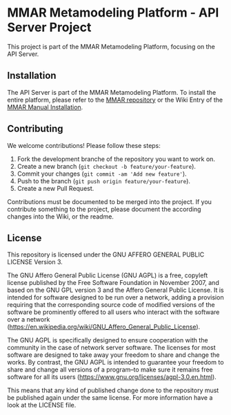 # MMAR Metamodeling Platform - API Server Project

This project is part of the MMAR Metamodeling Platform, focusing on the API Server.

## Installation

The API Server is part of the MMAR Metamodeling Platform. To install the entire platform, please refer to the [MMAR repository](https://github.com/MM-AR/mmar) or the Wiki Entry of the [MMAR Manual Installation](https://github.com/MM-AR/mmar/wiki/Manual-MMAR-Installation).


## Contributing

We welcome contributions! Please follow these steps:

1. Fork the development branche of the repository you want to work on.
2. Create a new branch (`git checkout -b feature/your-feature`).
3. Commit your changes (`git commit -am 'Add new feature'`).
4. Push to the branch (`git push origin feature/your-feature`).
5. Create a new Pull Request.

Contributions must be documented to be merged into the project. If you contribute something to the project, please document the according changes into the Wiki, or the readme.

## License

This repository is licensed under the GNU AFFERO GENERAL PUBLIC LICENSE Version 3. 

The GNU Affero General Public License (GNU AGPL) is a free, copyleft license published by the Free Software Foundation in November 2007, and based on the GNU GPL version 3 and the Affero General Public License. It is intended for software designed to be run over a network, adding a provision requiring that the corresponding source code of modified versions of the software be prominently offered to all users who interact with the software over a network (https://en.wikipedia.org/wiki/GNU_Affero_General_Public_License).

The GNU AGPL is specifically designed to ensure cooperation with the community in the case of network server software. The licenses for most software are designed to take away your freedom to share and change the works. By contrast, the GNU AGPL is intended to guarantee your freedom to share and change all versions of a program–to make sure it remains free software for all its users (https://www.gnu.org/licenses/agpl-3.0.en.html).

This means that any kind of published change done to the repository must be published again under the same license. For more information have a look at the LICENSE file.
